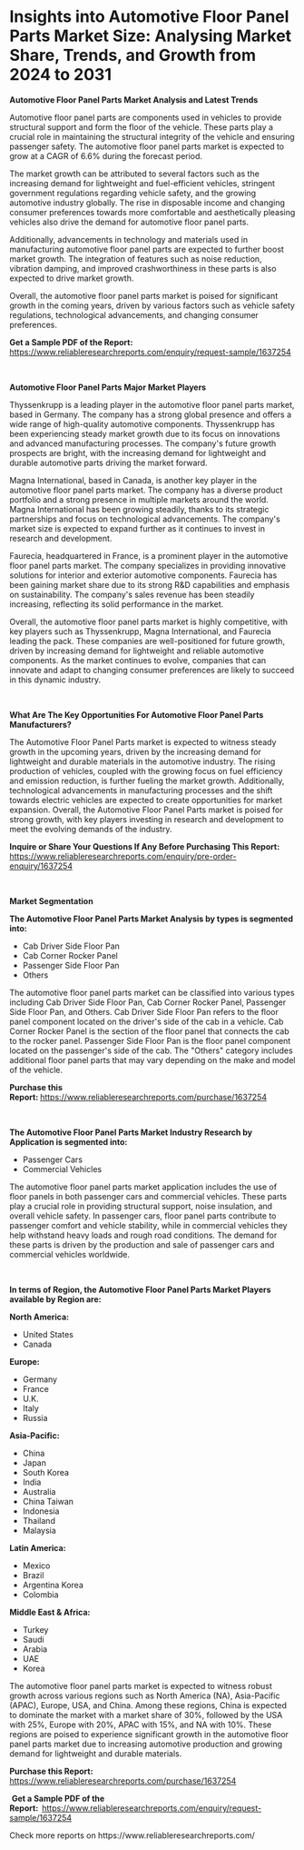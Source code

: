 <p><h1>Insights into Automotive Floor Panel Parts Market Size: Analysing Market Share, Trends, and Growth from 2024 to 2031</h1></p><p><strong>Automotive Floor Panel Parts Market Analysis and Latest Trends</strong></p>
<p><p>Automotive floor panel parts are components used in vehicles to provide structural support and form the floor of the vehicle. These parts play a crucial role in maintaining the structural integrity of the vehicle and ensuring passenger safety. The automotive floor panel parts market is expected to grow at a CAGR of 6.6% during the forecast period.</p><p>The market growth can be attributed to several factors such as the increasing demand for lightweight and fuel-efficient vehicles, stringent government regulations regarding vehicle safety, and the growing automotive industry globally. The rise in disposable income and changing consumer preferences towards more comfortable and aesthetically pleasing vehicles also drive the demand for automotive floor panel parts.</p><p>Additionally, advancements in technology and materials used in manufacturing automotive floor panel parts are expected to further boost market growth. The integration of features such as noise reduction, vibration damping, and improved crashworthiness in these parts is also expected to drive market growth.</p><p>Overall, the automotive floor panel parts market is poised for significant growth in the coming years, driven by various factors such as vehicle safety regulations, technological advancements, and changing consumer preferences.</p></p>
<p><strong>Get a Sample PDF of the Report:&nbsp;</strong> <a href="https://www.reliableresearchreports.com/enquiry/request-sample/1637254">https://www.reliableresearchreports.com/enquiry/request-sample/1637254</a></p>
<p>&nbsp;</p>
<p><strong>Automotive Floor Panel Parts Major Market Players</strong></p>
<p><p>Thyssenkrupp is a leading player in the automotive floor panel parts market, based in Germany. The company has a strong global presence and offers a wide range of high-quality automotive components. Thyssenkrupp has been experiencing steady market growth due to its focus on innovations and advanced manufacturing processes. The company's future growth prospects are bright, with the increasing demand for lightweight and durable automotive parts driving the market forward.</p><p>Magna International, based in Canada, is another key player in the automotive floor panel parts market. The company has a diverse product portfolio and a strong presence in multiple markets around the world. Magna International has been growing steadily, thanks to its strategic partnerships and focus on technological advancements. The company's market size is expected to expand further as it continues to invest in research and development.</p><p>Faurecia, headquartered in France, is a prominent player in the automotive floor panel parts market. The company specializes in providing innovative solutions for interior and exterior automotive components. Faurecia has been gaining market share due to its strong R&D capabilities and emphasis on sustainability. The company's sales revenue has been steadily increasing, reflecting its solid performance in the market.</p><p>Overall, the automotive floor panel parts market is highly competitive, with key players such as Thyssenkrupp, Magna International, and Faurecia leading the pack. These companies are well-positioned for future growth, driven by increasing demand for lightweight and reliable automotive components. As the market continues to evolve, companies that can innovate and adapt to changing consumer preferences are likely to succeed in this dynamic industry.</p></p>
<p>&nbsp;</p>
<p><strong>What Are The Key Opportunities For Automotive Floor Panel Parts Manufacturers?</strong></p>
<p><p>The Automotive Floor Panel Parts market is expected to witness steady growth in the upcoming years, driven by the increasing demand for lightweight and durable materials in the automotive industry. The rising production of vehicles, coupled with the growing focus on fuel efficiency and emission reduction, is further fueling the market growth. Additionally, technological advancements in manufacturing processes and the shift towards electric vehicles are expected to create opportunities for market expansion. Overall, the Automotive Floor Panel Parts market is poised for strong growth, with key players investing in research and development to meet the evolving demands of the industry.</p></p>
<p><strong>Inquire or Share Your Questions If Any Before Purchasing This Report:</strong> <a href="https://www.reliableresearchreports.com/enquiry/pre-order-enquiry/1637254">https://www.reliableresearchreports.com/enquiry/pre-order-enquiry/1637254</a></p>
<p>&nbsp;</p>
<p><strong>Market Segmentation</strong></p>
<p><strong>The Automotive Floor Panel Parts Market Analysis by types is segmented into:</strong></p>
<p><ul><li>Cab Driver Side Floor Pan</li><li>Cab Corner Rocker Panel</li><li>Passenger Side Floor Pan</li><li>Others</li></ul></p>
<p><p>The automotive floor panel parts market can be classified into various types including Cab Driver Side Floor Pan, Cab Corner Rocker Panel, Passenger Side Floor Pan, and Others. Cab Driver Side Floor Pan refers to the floor panel component located on the driver's side of the cab in a vehicle. Cab Corner Rocker Panel is the section of the floor panel that connects the cab to the rocker panel. Passenger Side Floor Pan is the floor panel component located on the passenger's side of the cab. The "Others" category includes additional floor panel parts that may vary depending on the make and model of the vehicle.</p></p>
<p><strong>Purchase this Report:&nbsp;</strong><a href="https://www.reliableresearchreports.com/purchase/1637254">https://www.reliableresearchreports.com/purchase/1637254</a></p>
<p>&nbsp;</p>
<p><strong>The Automotive Floor Panel Parts Market Industry Research by Application is segmented into:</strong></p>
<p><ul><li>Passenger Cars</li><li>Commercial Vehicles</li></ul></p>
<p><p>The automotive floor panel parts market application includes the use of floor panels in both passenger cars and commercial vehicles. These parts play a crucial role in providing structural support, noise insulation, and overall vehicle safety. In passenger cars, floor panel parts contribute to passenger comfort and vehicle stability, while in commercial vehicles they help withstand heavy loads and rough road conditions. The demand for these parts is driven by the production and sale of passenger cars and commercial vehicles worldwide.</p></p>
<p>&nbsp;</p>
<p><strong>In terms of Region, the Automotive Floor Panel Parts Market Players available by Region are:</strong></p>
<p>
    <p> <strong> North America: </strong>
        <ul>
            <li>United States</li>
            <li>Canada</li>
        </ul>
        </p> 
    <p> <strong> Europe: </strong>
        <ul>
            <li>Germany</li>
            <li>France</li>
            <li>U.K.</li>
            <li>Italy</li>
            <li>Russia</li>
        </ul>
        </p> 
    <p> <strong> Asia-Pacific: </strong>
        <ul>
            <li>China</li>
            <li>Japan</li>
            <li>South Korea</li>
            <li>India</li>
            <li>Australia</li>
            <li>China Taiwan</li>
            <li>Indonesia</li>
            <li>Thailand</li>
            <li>Malaysia</li>
        </ul>
        </p> 
    <p> <strong> Latin America: </strong>
        <ul>
            <li>Mexico</li>
            <li>Brazil</li>
            <li>Argentina Korea</li>
            <li>Colombia</li>
        </ul>
        </p> 
    <p> <strong> Middle East & Africa: </strong>
        <ul>
            <li>Turkey</li>
            <li>Saudi</li>
            <li>Arabia</li>
            <li>UAE</li>
            <li>Korea</li>
        </ul>
    </p>
    </p>
<p><p>The automotive floor panel parts market is expected to witness robust growth across various regions such as North America (NA), Asia-Pacific (APAC), Europe, USA, and China. Among these regions, China is expected to dominate the market with a market share of 30%, followed by the USA with 25%, Europe with 20%, APAC with 15%, and NA with 10%. These regions are poised to experience significant growth in the automotive floor panel parts market due to increasing automotive production and growing demand for lightweight and durable materials.</p></p>
<p><strong>Purchase this Report: </strong><a href="https://www.reliableresearchreports.com/purchase/1637254">https://www.reliableresearchreports.com/purchase/1637254</a></p>
<p>&nbsp;<strong>Get a Sample PDF of the Report:&nbsp;&nbsp;</strong><a href="https://www.reliableresearchreports.com/enquiry/request-sample/1637254">https://www.reliableresearchreports.com/enquiry/request-sample/1637254</a></p>
<p><strong></strong></p>
<p>Check more reports on https://www.reliableresearchreports.com/</p>